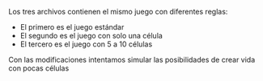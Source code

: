 Los tres archivos contienen el mismo juego con diferentes reglas:
- El primero es el juego estándar
- El segundo es el juego con solo una célula
- El tercero es el juego con 5 a 10 células

Con las modificaciones intentamos simular las posibilidades de crear vida con pocas células
